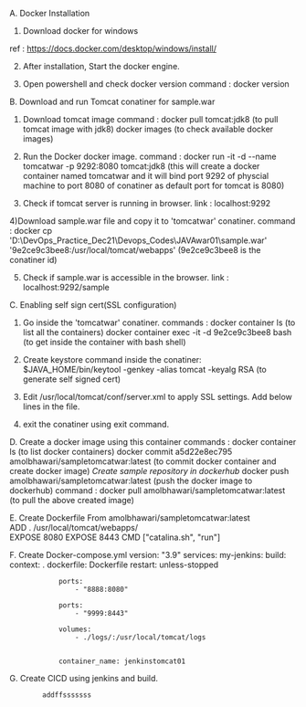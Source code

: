 
A. Docker Installation

1) Download docker for windows

ref : https://docs.docker.com/desktop/windows/install/

2) After installation, Start the docker engine.

3) Open powershell and check docker version 
	command : docker version


B. Download and run Tomcat conatiner for sample.war

1) Download tomcat image
	command	: docker pull tomcat:jdk8  (to pull tomcat image with jdk8)
		  docker images (to check available docker images)

2) Run the Docker docker image.
	command : docker run -it -d --name tomcatwar -p 9292:8080 tomcat:jdk8 (this will create a docker container named tomcatwar and it will bind port 9292 of physcial machine to port 8080 of conatiner as default port for tomcat is 8080)

3) Check if tomcat server is running in browser.
	link : localhost:9292

4)Download sample.war file and copy it to 'tomcatwar' conatiner.
	command	: docker cp 'D:\DevOps_Practice_Dec21\Devops_Codes\JAVAwar01\sample.war' '9e2ce9c3bee8:/usr/local/tomcat/webapps'  (9e2ce9c3bee8 is the conatiner id)
	          
5) Check if sample.war is accessible in the browser.
	link	: localhost:9292/sample
	
	
C. Enabling self sign cert(SSL configuration)

1) Go inside the 'tomcatwar' conatiner.
	commands :	docker container ls (to list all the containers)
				docker container exec -it -d 9e2ce9c3bee8 bash  (to get inside the container with bash shell)

2) 	Create keystore
			command inside the conatiner:  $JAVA_HOME/bin/keytool -genkey -alias tomcat -keyalg RSA  (to generate self signed cert)
			
3) Edit /usr/local/tomcat/conf/server.xml to apply SSL settings.
		Add below lines in the file.
		<Connector
           protocol="org.apache.coyote.http11.Http11NioProtocol"
           port="8443" maxThreads="200"
           scheme="https" secure="true" SSLEnabled="true"
           keystoreFile="${user.home}/.keystore" keystorePass="changeit"
           clientAuth="false" sslProtocol="TLS"/>
		   
4) exit the conatiner using exit command.

D. Create a docker image using this container
	commands :	docker container ls (to list docker containers)
				docker commit a5d22e8ec795 amolbhawari/sampletomcatwar:latest  (to commit docker container and create docker image)
				*Create sample repository in dockerhub*
				docker push amolbhawari/sampletomcatwar:latest  (push the docker image to dockerhub)
			    command :	docker pull amolbhawari/sampletomcatwar:latest 	(to pull the above created image)
				
E. 	Create Dockerfile
				From amolbhawari/sampletomcatwar:latest  
				ADD . /usr/local/tomcat/webapps/		 
				EXPOSE 8080
				EXPOSE 8443
				CMD ["catalina.sh", "run"]
			
			
F. Create Docker-compose.yml
				version: "3.9"
				services:
				my-jenkins:
				build:
				context: .
				dockerfile: Dockerfile
				restart: unless-stopped
    
  
				ports:
					- "8888:8080"

				ports:
					- "9999:8443"

				volumes:
					- ./logs/:/usr/local/tomcat/logs


				container_name: jenkinstomcat01
				

G. Create CICD using jenkins and build.				
		

			addffsssssss
	

	